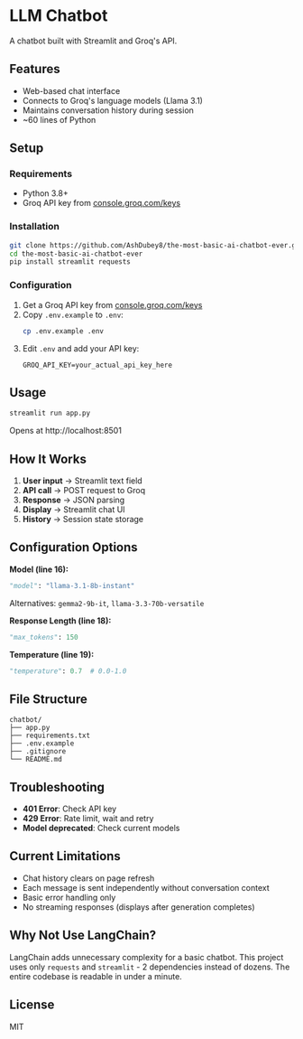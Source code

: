 # LLM Chatbot

A chatbot built with Streamlit and Groq's API.

## Features

- Web-based chat interface
- Connects to Groq's language models (Llama 3.1)
- Maintains conversation history during session
- ~60 lines of Python

## Setup

### Requirements

- Python 3.8+
- Groq API key from [console.groq.com/keys](https://console.groq.com/keys)

### Installation

```bash
git clone https://github.com/AshDubey8/the-most-basic-ai-chatbot-ever.git
cd the-most-basic-ai-chatbot-ever
pip install streamlit requests
```

### Configuration

1. Get a Groq API key from [console.groq.com/keys](https://console.groq.com/keys)
2. Copy `.env.example` to `.env`:
   ```bash
   cp .env.example .env
   ```
3. Edit `.env` and add your API key:
   ```
   GROQ_API_KEY=your_actual_api_key_here
   ```

## Usage

```bash
streamlit run app.py
```

Opens at http://localhost:8501

## How It Works

1. **User input** → Streamlit text field
2. **API call** → POST request to Groq
3. **Response** → JSON parsing
4. **Display** → Streamlit chat UI
5. **History** → Session state storage

## Configuration Options

**Model (line 16):**
```python
"model": "llama-3.1-8b-instant"
```
Alternatives: `gemma2-9b-it`, `llama-3.3-70b-versatile`

**Response Length (line 18):**
```python
"max_tokens": 150
```

**Temperature (line 19):**
```python
"temperature": 0.7  # 0.0-1.0
```

## File Structure

```
chatbot/
├── app.py
├── requirements.txt
├── .env.example
├── .gitignore
└── README.md
```

## Troubleshooting

- **401 Error**: Check API key
- **429 Error**: Rate limit, wait and retry
- **Model deprecated**: Check current models

## Current Limitations

- Chat history clears on page refresh  
- Each message is sent independently without conversation context
- Basic error handling only
- No streaming responses (displays after generation completes)

## Why Not Use LangChain?

LangChain adds unnecessary complexity for a basic chatbot. This project uses only `requests` and `streamlit` - 2 dependencies instead of dozens. The entire codebase is readable in under a minute.

## License

MIT
